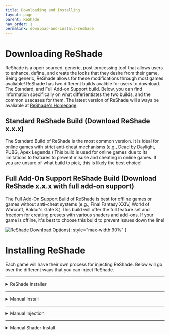 ```yaml
---
title: Downloading and Installing
layout: page
parent: ReShade
nav_order: 1
permalink: download-and-install-reshade
---
```


# Downloading ReShade

ReShade is a open sourced, generic, post-processing tool that allows users to enhance, define, and create the looks that they desire from their game. Being generic, ReShade allows for these modifications through most games avaliable! ReShade has two different builds avalible for users to download. The Standard, and Full Add-on Support build. Below, you can find information specifically on what differientiates the two builds, and the common usecases for them. The latest version of ReShade will always be avaliable at [ReShade's Homepage](https://reshade.me/#download).

## Standard ReShade Build (Download ReShade x.x.x)

The Standard Build of ReShade is the most common version. It is ideal for online games with strict anti-cheat mechanisms (e.g., Dead by Daylight, PUBG, Apex Legends.) This build is used for online games due to its limitations to features to prevent misuse and cheating in online games. If you are unsure of what build to pick, this is likely the best choice!

## Full Add-On Support ReShade Build (Download ReShade x.x.x with full add-on support)

The Full Add-On Support Build of ReShade is best for offline games or games without anti-cheat systems (e.g., Final Fantasy XXIV, World of Warcraft, Baldur's Gate 3.) This build will offer the full feature set and freedom for creating presets with various shaders and add-ons. If your game is offline, it's best to choose this build to prevent issues down the line!

![ReShade Download Options](../docs/reshade/images/downloading-and-installing/rs_download.webp){: style="max-width:90%" }

# Installing ReShade

Each game will have their own process for injecting ReShade. Below will go over the different ways that you can inject ReShade.

---

<details markdown="block" class="details-tree">
<summary>ReShade Installer</summary>

## Selecting Your Game

When opening the ReShade Installer, you'll be greeted with the option to choose what application that you want to install ReShade to. This part is very important, as if the wrong application or executable is selected, ReShade will not launch when your game starts.

![Game List](../docs/reshade/images/downloading-and-installing/rs_game_list.webp)

If your game does not appear in the listing, click the "Browse..." button at the bottom right of the ReShade Installer. This button will open up a "File Explorer" window that will allow you to manually find your game's executable. If you are unsure of where the executable is located, check our [guide on finding your game's executable and directory](https://guides.martysmods.com/docs/additional-guides/finding-your-game-executable-and-directory/).

![Browse](../docs/reshade/images/downloading-and-installing/rs_browse.webp){: style="max-width:90%" }

---

## Selecting the Rendering API

In order for ReShade to properly be installed, the ReShade Installer needs to know what Rendering API your game utilizes. The Rendering API has to be selected properly for ReShade to successfully inject, so make sure that you are getting this option correct, otherwise ReShade will not launch with your game. If unsure which API your game uses, check [PCGamingWiki](https://pcgamingwiki.com) for details.

![ReShade Rendering API Selection](../docs/reshade/images/downloading-and-installing/rs_rendering_api_select.webp)

---

## Installing Presets

ReShade presets, stored in `.ini` files, allow you to apply someone else's visual customizations, including shader configurations and hotkeys. The ReShade Installer simplifies preset installation: just select the desired `.ini` file, and the installer automatically handles shader downloads and installations required by the preset.

![Preset Selection](../docs/reshade/images/downloading-and-installing/rs_preset.webp)

If you don't have a preset to install, you can bypass this step by clicking "Skip" in the preset installation window's bottom right corner.

---

## Installing Shaders

Shaders are essential for enhancing game visuals through ReShade, offering a range of looks tailored by users. The ReShade Installer facilitates easy discovery and installation of these shaders. Shaders are organized into repositories, displayed during the installation process. You can learn more about each by clicking on the blue-highlighted repository or author names.

![Shader Repository Links](../docs/reshade/images/downloading-and-installing/reshade_installer_shader_repo_link_highlight.webp)

To install shaders, simply select the desired repositories and click "Next".

![Shader Repositories Selection](../docs/reshade/images/downloading-and-installing/rs_shader.webp)

<details markdown="block" class="details-tree">
<summary>Check Tick</summary>

Selecting a repository with a **check tick** installs all shaders from that repository. Click "Next" to proceed with automatic installation.

![Check Tick Example](../docs/reshade/images/downloading-and-installing/reshade_installer_shader_repo_check_tick.webp)

</details>

---

<details markdown="block" class="details-tree">
<summary>Square Tick</summary>

Selecting a repository with a **square tick** lets you choose individual shaders within a repository. After selecting, click "Next" to install.

![Square Tick Selection](../docs/reshade/images/downloading-and-installing/reshade_installer_shader_repo_square_tick.webp)

![Individual Shader Selection](../docs/reshade/images/downloading-and-installing/rs_shader_select.webp)

</details>

---

## Installing Add-ons (Add-on Support Only)

Add-ons, introduced as a new feature in ReShade, expand customization through the ReShade Add-on API. They're primarily for users interested in exploring advanced features from both previous shader developers and current add-on creators. Unless you're familiar with what an add-on does, it's recommended to avoid selecting any from the list to prevent potential game instability.

![Selecting Add-ons](../docs/reshade/images/downloading-and-installing/rs_addon_select.webp)

---

## Finishing Up

Once the ReShade Installer completes, a confirmation screen will show up. Simply click the "Finish" button at the bottom right of the installer, then launch your game.

![Installation Complete](../docs/reshade/images/downloading-and-installing/rs_complete.webp)

Upon successful installation, you'll see a ReShade banner in-game:

![ReShade In-Game Banner](../docs/reshade/images/downloading-and-installing/rs_game_banner.webp)

If you don't see this banner, ReShade may not have been injected correctly. Try reinstalling, ensuring all steps are followed precisely.

---

<details markdown="block" class="details-tree">
<summary>Common Issues</summary>

The most frequent problem is selecting the wrong game executable during installation. If you encounter issues, revisit the "Selecting Your Game" section for guidance. Incorrect Rendering API selection is another common hiccup. If unsure, review the "Selecting the Rendering API" section for more clarity. Other potential issues include:
* Game compatibility with ReShade.
* Missing software dependencies, like the [.NET Framework](https://dotnet.microsoft.com/en-us/download/dotnet-framework/thank-you/net481-web-installer).
* Conflicts with other game mods.

</details>

</details>

---

<details markdown="block" class="details-tree">
<summary>Manual Install</summary>

## Identifying Game Architecture and Rendering API

If you already know your game's archtecture and Rendering API, you're more than welcome to skip this part of the guide. However, if you are unsure, make sure to navigate to the [PCGamingWiki website](https://www.pcgamingwiki.com/wiki/Home). This website is home to many wiki pages with just about every game that exists on PC.

---
 
## Download the ReShade Installer

The next step will be to download the latest ReShade installer from the [official ReShade website](https://reshade.me). The installer holds the ReShade binaries required in order to manually install ReShade.

---

## Download and Install 7Zip

This guide uses 7Zip in order to extract the ReShade binaries from the ReShade Installer. You can download and install the latest `.msi` version from [7Zip's official website](https://www.7-zip.org/download.html). Keep in mind, that WinRar can serve as an alternative, but this guide utilizes 7Zip for convienence.

---
 
## Extract the ReShade Binary

Once 7Zip is installed, Right-click the ReShade Installer `ReShade_Setup_x.x.x.exe`, and hover over 7Zip, the select the "Open Archive" option.

![Open with 7Zip](../docs/reshade/images/downloading-and-installing/reshade_setup_open_with_7zip.webp)

Upon clicking "Open Archive," a new window will appear that holds the two ReShade binaries. You can extract the DLL that relates to your game's architecture by draging the file out of the 7Zip window to your Desktop.

![Extract DLL](../docs/reshade/images/downloading-and-installing/7zip_extract_reshade_binaries.webp)

| ReShade's 64-Bit Binary | ReShade64.dll |
| ReShade's 32-Bit Binary | ReShade32.dll |

---
 
## Rename the ReShade Binary

After you've extracted the right binary, right-click the `ReShadeXX.dll` and click "Rename." Afterwards you can rename the binary to the proper graphics injection name for the Rendering API that your game utilizes.

![Rename DLL](../docs/reshade/images/downloading-and-installing/extacted_reshade_binary_rename.webp)

| DirectX 10/11/12 | dxgi.dll |
| DirectX 12 | d3d12.dll |
| DirectX 11 | d3d11.dll |
| DirectX 10 | d3d10.dll |
| DirectX 9 | d3d9.dll |
| OpenGL | opengl32.dll |

---
 
## Move the ReShade Binary

Lastly, you will need to move the renamed DLL into the root folder of your game, the same directory where the game's executable is located. If you're unsure of your game's executable location, follow [our guide on identifying your game's executable](https://guides.martysmods.com/docs/additional-guides/finding-your-game-executable-and-directory/).

![Place in Game Folder](../docs/reshade/images/downloading-and-installing/place_reshade_binary_game_folder.webp)

Upon completion, your game should launch with ReShade injected!

![Successful Installation](../docs/reshade/images/downloading-and-installing/ultrakill_reshade_installed.webp)

</details>

---

<details markdown="block" class="details-tree">
<summary>Manual Injection</summary>

Certain games do not support automatic ReShade injection during runtime.<br>This is especially common for UWP (Microsoft Store) games, which often disallow automatic injection.  Thankfully, Crosire has developed a tool for manual DLL injection into games.

{: .note }
When manually injecting ReShade using Crosire's Inject Tool, you have to manually install shaders as well.

{: .warning} 
Crosire's Inject tool, being an external injector, is more likely to trigger anti-cheat systems. **Use with caution and at your own risk**.

---

## Identifying Game Architecture and Rendering API

If you already know your game's archtecture and Rendering API, you're more than welcome to skip this part of the guide. However, if you are unsure, make sure to navigate to the [PCGamingWiki website](https://www.pcgamingwiki.com/wiki/Home). This website is home to many wiki pages with just about every game that exists on PC.

---

## Download the ReShade Injector

Choose the injector based on your game's architecture:

* [64-bit Injector](https://reshade.me/downloads/inject64.exe)
* [32-bit Injector](https://reshade.me/downloads/inject32.exe)

---

## Download the ReShade Installer

The next step will be to download the latest ReShade installer from the [official ReShade website](https://reshade.me). The installer holds the ReShade binaries required in order to manually install ReShade.

---

## Download and Install 7Zip

This guide uses 7Zip in order to extract the ReShade binaries from the ReShade Installer. You can download and install the latest `.msi` version from [7Zip's official website](https://www.7-zip.org/download.html). Keep in mind, that WinRar can serve as an alternative, but this guide utilizes 7Zip for convienence.

---

## Extract the ReShade Binary

Once 7Zip is installed, Right-click the ReShade Installer `ReShade_Setup_x.x.x.exe`, and hover over 7Zip, the select the "Open Archive" option.

![Open with 7Zip](../docs/reshade/images/downloading-and-installing/reshade_setup_open_with_7zip.webp)

Upon clicking "Open Archive," a new window will appear that holds the two ReShade binaries. You can extract the DLL that relates to your game's architecture by draging the file out of the 7Zip window to your Desktop.

![Extract DLL](../docs/reshade/images/downloading-and-installing/7zip_extract_reshade_binaries.webp)

| ReShade's 64-Bit Binary | ReShade64.dll |
| ReShade's 32-Bit Binary | ReShade32.dll |

---

## Move the ReShade Binary

You will need to move the ReShade DLL into the root folder of your game, the same directory where the game's executable is located. If you're unsure of your game's executable location, follow [our guide on identifying your game's executable](https://guides.martysmods.com/docs/additional-guides/finding-your-game-executable-and-directory/).

![Place in Game Folder](../docs/reshade/images/downloading-and-installing/place_reshade_binary_game_folder.webp)

---

## Find the Game's Process Name

In order to find the game's process name, you will need to open up Window's Task Manager. Once there, right click on your game under the processes tab, and then click "Go to Details."

![Go to Details](../docs/reshade/images/downloading-and-installing/task_manager_go_to_details.webp)

This will bring you to a highlighted executable name that you can use for the ReShade injector.

![Executable Name](../docs/reshade/images/downloading-and-installing/task_manager_details_view_exe.webp)

---

## Manually Inject ReShade

The last step for using the ReShade injector is quite simple, but you may need to follow closely. Make sure to close your game, and then navigate to your game's directory. Once there, open a command prompt terminal by typing "CMD" into your File Explorer's address bar.

![Open CMD](../docs/reshade/images/downloading-and-installing/cmd_in_file_explorer.webp)

Once CMD has opened, make sure to type: `inject[x32/x64].exe "name_of_the_process.exe"` and hit Enter.

![Inject Command](../docs/reshade/images/downloading-and-installing/type_inject_params.webp)

After you've hit enter, you will need to launch your game. If successful, ReShade will be injected on the launch of your game!

![Successful Injection](../docs/reshade/images/downloading-and-installing/ultrakill_reshade_installed.webp)

</details>

---

<details markdown="block" class="details-tree">
<summary>Manual Shader Install</summary>

{: .note }
This guide assumes that you already have ReShade installed and working in your game.

---

## Downloading the Shader Repository(s)

This guide will be utilizing the iMMERSE repository on GitHub, however, you can utilize any shader repository for this guide. It's also worth noting that not all shader repositories are hosted the same way. So your downloading process may differ from the one shown here. If you do not need to download any shader repositories you can skip this part of the guide and continue onwards. The first thing that you want to do, is to navigate to the GitHub repository of your choice. Once there, youc an click on the green "<> Code" button at the top right hand side of the repository.

![<> Code Button](../docs/reshade/images/downloading-and-installing/github_shader_repo_code_button_highlight.webp)

Once you've clicked the "<> Code" button in github, a new button should appear within a dropdown called "Download ZIP." Click this and wait for the download to finish.

![Download Zip Button](../docs/reshade/images/downloading-and-installing/github_download_zip_button_highlight.webp)

---

## Move the Shader Repositories Files to the Right Location

Now that you have all of the required files from the shader repository of your choice, you can navigate to the "ReShade-Shaders" folder that exists in the same directory as both your ReShade binary and game executable. Once there, open up the archive that you downloaded for the shader repository and merge the "Shaders" and "Textures" folders from the archive into the "ReShade-Shaders" folder.

![Copying Shaders and Textures Folders](../docs/reshade/images/downloading-and-installing/c_and_paste_shaders_and_textures_folder.webp)

If Windows warns you of files already existing in that location with the names, simply click "Replace the files in the destination."

![Merge or Replace Files Prompt](../docs/reshade/images/downloading-and-installing/windows_replace_prompt.webp)

---

## ReShade Settings for Shaders and Textures

If your ReShade install doesn't detect any new shaders installed, it's best to check the settings tab and verify that your shader's and texture's paths are set up correctly. These specific options are called "Effect Search Path" and "Texture Search Path."

![Shaders and Textures Search Paths Highlight](../docs/reshade/images/downloading-and-installing/effect_and_texture_search_paths.webp)

You want to make sure that these two settings look identical to the configurations that are given below.

![Search Paths Example](../docs/reshade/images/downloading-and-installing/image.webp)

| Effect Search Path | .\ReShade-Shaders\Shaders\\** |
| Texture Search Path | .\Reshade-Shaders\Textures\\** |

{: .note }
If you do not have a free slot to add a search path for, you can click the "**+**" icon located directly under the search paths!

</details>